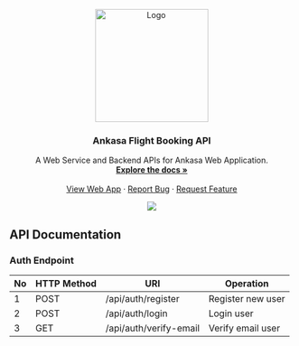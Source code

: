 <div id="top"></div>
<p align="center">
  <a href="https://github.com/altrawan/ankasa-ticketing-backend">
    <img src="https://github.com/altrawan/ankasa-ticketing-frontend/raw/master/screenshoots/logo.png"  width="200px" alt="Logo">
  </a>
</p>
<h3 align="center">Ankasa Flight Booking API</h3>
<p align="center">
  A Web Service and Backend APIs for Ankasa Web Application.
  <br/>
  <a href="#table-of-contents">
    <strong>Explore the docs »</strong>
  </a>
  <br /><br/>
  <a href="https://ankasa-ticketing.herokuapp.com">View Web App</a>
  ·
  <a href="https://github.com/altrawan/ankasa-ticketing-backend/issues">Report Bug</a>
  ·
  <a href="https://github.com/altrawan/ankasa-ticketing-backend">Request Feature</a>
</p>
<p align="center">
  <a href="https://reactjs.org/">
    <img src="https://img.shields.io/badge/Express-v4.18-green?style=flat">
  </a>                                  
</p>

## API Documentation

### Auth Endpoint

| No  | HTTP Method | URI                             | Operation                         |
| --- | ----------- | ------------------------------- | --------------------------------- |
| 1   | POST        | /api/auth/register              | Register new user                 |
| 2   | POST        | /api/auth/login                 | Login user                        |
| 3   | GET         | /api/auth/verify-email          | Verify email user                 |
